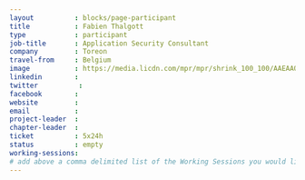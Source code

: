 ```yaml
---
layout          : blocks/page-participant
title           : Fabien Thalgott
type            : participant
job-title       : Application Security Consultant
company         : Toreon
travel-from     : Belgium
image           : https://media.licdn.com/mpr/mpr/shrink_100_100/AAEAAQAAAAAAAAf1AAAAJGMxYTE5NGQ0LTQ3ZTctNGE2Ni05MGZhLTQ0NTllNzhmZTA0Mg.jpg
linkedin        :
twitter          :
facebook        :
website         :
email           :
project-leader  :
chapter-leader  :
ticket          : 5x24h
status          : empty
working-sessions:
# add above a comma delimited list of the Working Sessions you would like to attend (use the session's title)
---
```


<!-- put more details about participant here -->
